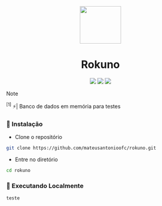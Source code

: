 <div align="center" id="rokuno logo">
  <img
    src="https://github.com/mateusantonioofc/rokuno/blob/main/img/logo_rokuno.png"    width="110"
    ,
    height="100"
  />
</div>
<h1 align="center">Rokuno</h1>

<p align="center">
    <a href="https://github.com/mateusantonioofc/rokuno/pulse"><img src="https://img.shields.io/github/last-commit/mateusantonioofc/rokuno?style=for-the-badge&logo=github&color=7dc4e4&logoColor=D9E0EE&labelColor=302D41"></a>
    <a href="https://github.com/mateusantonioofc/rokuno/releases/latest"><img src="https://img.shields.io/github/v/release/mateusantonioofc/rokuno?style=for-the-badge&logo=gitbook&color=8bd5ca&logoColor=D9E0EE&labelColor=302D41"></a>
    <a href="https://github.com/mateusantonioofc/rokuno/stargazers"><img src="https://img.shields.io/github/stars/mateusantonioofc/rokuno?style=for-the-badge&logo=apachespark&color=eed49f&logoColor=D9E0EE&labelColor=302D41"></a>
    <br>
</p>

> [!NOTE]
> <sup id="1">[1]</sup> ⚡️| Banco de dados em memória para testes

### 🔰 Instalação 

- Clone o repositório
```bash
git clone https://github.com/mateusantonioofc/rokuno.git
```
- Entre no diretório
```bash
cd rokuno
```

### 🔰 Executando Localmente 
```bash
teste
```
